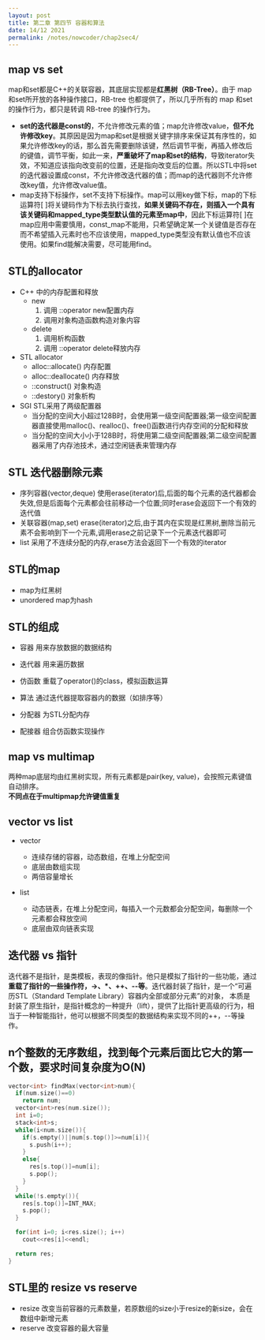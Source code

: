 ```yaml
---
layout: post
title: 第二章 第四节 容器和算法
date: 14/12 2021
permalink: /notes/nowcoder/chap2sec4/
---
```

## map vs set

map和set都是C++的关联容器，其底层实现都是**红黑树（RB-Tree）**。由于 map 和set所开放的各种操作接口，RB-tree 也都提供了，所以几乎所有的 map 和set的操作行为，都只是转调 RB-tree 的操作行为。

- **set的迭代器是const的**，不允许修改元素的值；map允许修改value，**但不允许修改key**。其原因是因为map和set是根据关键字排序来保证其有序性的，如果允许修改key的话，那么首先需要删除该键，然后调节平衡，再插入修改后的键值，调节平衡，如此一来，**严重破坏了map和set的结构**，导致iterator失效，不知道应该指向改变前的位置，还是指向改变后的位置。所以STL中将set的迭代器设置成const，不允许修改迭代器的值；而map的迭代器则不允许修改key值，允许修改value值。
- map支持下标操作，set不支持下标操作。map可以用key做下标，map的下标运算符[ ]将关键码作为下标去执行查找，**如果关键码不存在，则插入一个具有该关键码和mapped_type类型默认值的元素至map中**，因此下标运算符[ ]在map应用中需要慎用，const_map不能用，只希望确定某一个关键值是否存在而不希望插入元素时也不应该使用，mapped_type类型没有默认值也不应该使用。如果find能解决需要，尽可能用find。

## STL的allocator

- C++ 中的内存配置和释放
  - new
    1. 调用 ::operator new配置内存
    2. 调用对象构造函数构造对象内容
  - delete
    1. 调用析构函数
    2. 调用 ::operator delete释放内存
- STL allocator
  - alloc::allocate() 内存配置
  - alloc::deallocate() 内存释放
  - ::construct() 对象构造
  - ::destory() 对象析构
- SGI STL采用了两级配置器
  - 当分配的空间大小超过128B时，会使用第一级空间配置器;第一级空间配置器直接使用malloc()、realloc()、free()函数进行内存空间的分配和释放
  - 当分配的空间大小小于128B时，将使用第二级空间配置器;第二级空间配置器采用了内存池技术，通过空闲链表来管理内存

## STL 迭代器删除元素

- 序列容器(vector,deque)
  使用erase(iterator)后,后面的每个元素的迭代器都会失效,但是后面每个元素都会往前移动一个位置;同时erase会返回下一个有效的迭代值
- 关联容器(map,set)
  erase(iterator)之后,由于其内在实现是红黑树,删除当前元素不会影响到下一个元素,调用erase之前记录下一个元素迭代器即可
- list
  采用了不连续分配的内存,erase方法会返回下一个有效的iterator

## STL的map

- map为红黑树
- unordered map为hash

## STL的组成

- 容器
  用来存放数据的数据结构

- 迭代器
  用来遍历数据

- 仿函数
  重载了operator()的class，模拟函数运算

- 算法
  通过迭代器提取容器内的数据（如排序等）

- 分配器
  为STL分配内存

- 配接器
  组合仿函数实现操作

## map vs multimap

两种map底层均由红黑树实现，所有元素都是pair(key, value)，会按照元素键值自动排序。  
**不同点在于multipmap允许键值重复**

## vector vs list

- vector
  - 连续存储的容器，动态数组，在堆上分配空间
  - 底层由数组实现
  - 两倍容量增长

- list
  - 动态链表，在堆上分配空间，每插入一个元数都会分配空间，每删除一个元素都会释放空间
  - 底层由双向链表实现
  
## 迭代器 vs 指针

迭代器不是指针，是类模板，表现的像指针。他只是模拟了指针的一些功能，通过**重载了指针的一些操作符，->、*、++、--等**。迭代器封装了指针，是一个“可遍历STL（Standard Template Library）容器内全部或部分元素”的对象， 本质是封装了原生指针，是指针概念的一种提升（lift），提供了比指针更高级的行为，相当于一种智能指针，他可以根据不同类型的数据结构来实现不同的++，--等操作。

## n个整数的无序数组，找到每个元素后面比它大的第一个数，要求时间复杂度为O(N)

```cpp
vector<int> findMax(vector<int>num){
  if(num.size()==0)
    return num;
  vector<int>res(num.size());
  int i=0;
  stack<int>s;
  while(i<num.size()){
    if(s.empty()||num[s.top()]>=num[i]){
      s.push(i++);
    }
    else{
      res[s.top()]=num[i];
      s.pop();
    }
  }
  while(!s.empty()){
    res[s.top()]=INT_MAX;
    s.pop();
  }

  for(int i=0; i<res.size(); i++)
    cout<<res[i]<<endl;

  return res;
}
```

## STL里的 resize vs reserve

- resize
  改变当前容器的元素数量，若原数组的size小于resize的新size，会在数组中新增元素
- reserve
  改变容器的最大容量
